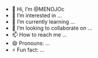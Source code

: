 - 👋 Hi, I’m @MENOJOc
- 👀 I’m interested in ...
- 🌱 I’m currently learning ...
- 💞️ I’m looking to collaborate on ...
- 📫 How to reach me ...
- 😄 Pronouns: ...
- ⚡ Fun fact: ...

<!---
MENOJOc/MENOJOc is a ✨ special ✨ repository because its `README.md` (this file) appears on your GitHub profile.
You can click the Preview link to take a look at your changes.
--->
